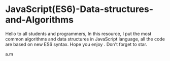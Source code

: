 # JavaScript(ES6)-Data-structures-and-Algorithms

Hello to all students and programmers,
In this resource, I put the most common algorithms and data structures in JavaScript language,
all the code are based on new ES6 syntax.
Hope you enjoy .
Don't forget to star.

a.m
